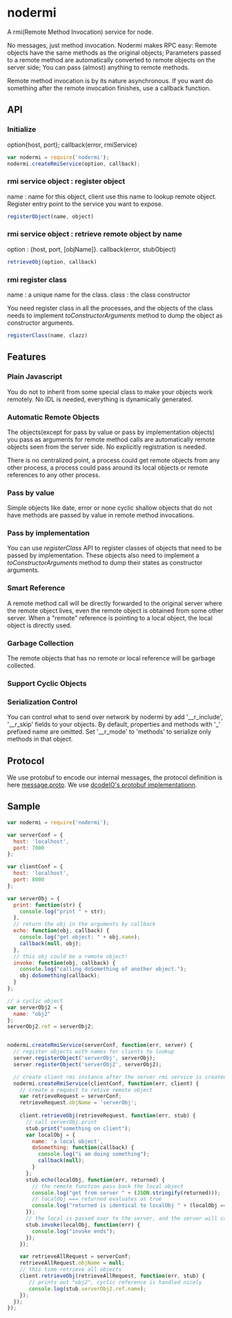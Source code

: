 nodermi
=======

A rmi(Remote Method Invocation) service for node.


No messages, just method invocation. Nodermi makes RPC easy: Remote objects have the same methods as the original objects; Parameters passed to a remote method are automatically converted to remote objects on the server side; You can pass (almost) anything to remote methods.

Remote method invocation is by its nature asynchronous. If you want do something after the remote invocation finishes, use a callback function.

## API
### Initialize
option{host, port}; callback(error, rmiService)

```javascript
var nodermi = require('nodermi');
nodermi.createRmiService(option, callback);
```

### rmi service object : register object
name : name for this object, client use this name to lookup remote object.
Register entry point to the service you want to expose.

```javascript
registerObject(name, object)
```

### rmi service object : retrieve remote object by name
option : {host, port, [objName]}. callback(error, stubObject)

```javascript
retrieveObj(option, callback)
```

### rmi register class
name : a unique name for the class. class : the class constructor

You need register class in all the processes, and the objects of the class needs to implement *toConstructorArguments* method to dump the object as constructor arguments.
```javascript
registerClass(name, clazz)
```

## Features
### Plain Javascript
You do not to inherit from some special class to make your objects work remotely. No IDL is needed, everything is dynamically generated.


### Automatic Remote Objects
The objects(except for pass by value or pass by implementation objects) you pass as arguments for remote method calls are automatically remote objects seen from the server side. No explicitly registration is needed. 

There is no centralized point, a process could get remote objects from any other process, a process could pass around its local objects or remote references to any other process.

### Pass by value
Simple objects like date, error or none cyclic shallow objects that do not have methods are passed by value in remote method invocations.

### Pass by implementation
You can use *registerClass* API to register classes of objects that need to be passed by implementation. These objects also need to implement a *toConstructorArguments* method to dump their states as constructor arguments.

### Smart Reference
A remote method call will be directly forwarded to the original server where the remote object lives, even the remote object is obtained from some other server. When a "remote" reference is pointing to a local object, the local object is directly used. 

### Garbage Collection
The remote objects that has no remote or local reference will be garbage collected.

### Support Cyclic Objects

### Serialization Control
You can control what to send over network by nodermi by add '__r_include', '__r_skip' fields to your objects. By default, properties and methods with '_' prefixed name are omitted. Set '__r_mode' to 'methods' to serialize only methods in that object.


## Protocol
We use protobuf to encode our internal messages, the protocol definition is here [message.proto](lib/message.proto). We use [dcodeIO's protobuf implementationn](https://github.com/dcodeIO/ProtoBuf.js).


## Sample

```javascript
var nodermi = require('nodermi');

var serverConf = {
  host: 'localhost',
  port: 7000
};

var clientConf = {
  host: 'localhost',
  port: 8000
};

var serverObj = {
  print: function(str) {
    console.log("print " + str);
  },
  // return the obj in the arguments by callback
  echo: function(obj, callback) {
    console.log("get object: " + obj.name);
    callback(null, obj);
  },
  // this obj could be a remote object!
  invoke: function(obj, callback) {
    console.log("calling doSomething of another object.");
    obj.doSomething(callback);
  }
};

// a cyclic object
var serverObj2 = {
  name: "obj2"
};
serverObj2.ref = serverObj2;


nodermi.createRmiService(serverConf, function(err, server) {
  // register objects with names for clients to lookup
  server.registerObject('serverObj', serverObj);
  server.registerObject('serverObj2', serverObj2);

  // create client rmi instance after the server rmi service is created
  nodermi.createRmiService(clientConf, function(err, client) {
    // create a request to retive remote object
    var retrieveRequest = serverConf;
    retrieveRequest.objName = 'serverObj';
      
    client.retrieveObj(retrieveRequest, function(err, stub) {
      // call serverObj.print
      stub.print("something on client");
      var localObj = {
        name: 'a local object',
        doSomething: function(callback) {
          console.log("i am doing something");
          callback(null);
        }
      };
      stub.echo(localObj, function(err, returned) {
        // the remote function pass back the local object
        console.log("get from server " + (JSON.stringify(returned)));
        // localObj === returned evaluates as true
        console.log("returned is identical to localObj " + (localObj === returned));
      });
      // the local is passed over to the server, and the server will call its doSomething
      stub.invoke(localObj, function(err) {
        console.log("invoke ends");
      });
    });

    var retrieveAllRequest = serverConf;
    retrieveAllRequest.objName = null;
    // this time retrieve all objects
    client.retrieveObj(retrieveAllRequest, function(err, stub) {
       // prints out "obj2", cyclic reference is handled nicely
       console.log(stub.serverObj2.ref.name);
    });
  });
});
```
